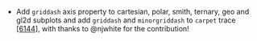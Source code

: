  - Add `griddash` axis property to cartesian, polar, smith, ternary, geo and gl2d subplots and
   add `griddash` and `minorgriddash` to `carpet` trace [[6144](https://github.com/plotly/plotly.js/pull/6144)],
   with thanks to @njwhite for the contribution!